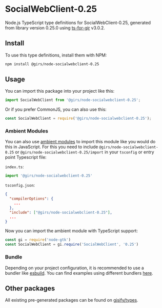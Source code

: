 
# SocialWebClient-0.25

Node.js TypeScript type definitions for SocialWebClient-0.25, generated from library version 0.25.0 using [ts-for-gir](https://github.com/gjsify/ts-for-gir) v3.0.2.


## Install

To use this type definitions, install them with NPM:
```bash
npm install @girs/node-socialwebclient-0.25
```

## Usage

You can import this package into your project like this:
```ts
import SocialWebClient from '@girs/node-socialwebclient-0.25';
```

Or if you prefer CommonJS, you can also use this:
```ts
const SocialWebClient = require('@girs/node-socialwebclient-0.25');
```

### Ambient Modules

You can also use [ambient modules](https://github.com/gjsify/ts-for-gir/tree/main/packages/cli#ambient-modules) to import this module like you would do this in JavaScript.
For this you need to include `@girs/node-socialwebclient-0.25` or `@girs/node-socialwebclient-0.25/import` in your `tsconfig` or entry point Typescript file:

`index.ts`:
```ts
import '@girs/node-socialwebclient-0.25'
```

`tsconfig.json`:
```json
{
  "compilerOptions": {
    ...
  },
  "include": ["@girs/node-socialwebclient-0.25"],
  ...
}
```

Now you can import the ambient module with TypeScript support: 

```ts
const gi = require('node-gtk')
const SocialWebClient = gi.require('SocialWebClient', '0.25')
```


### Bundle

Depending on your project configuration, it is recommended to use a bundler like [esbuild](https://esbuild.github.io/). You can find examples using different bundlers [here](https://github.com/gjsify/ts-for-gir/tree/main/examples).

## Other packages

All existing pre-generated packages can be found on [gjsify/types](https://github.com/gjsify/types).

